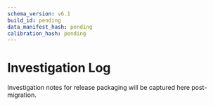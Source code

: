 ```yaml
---
schema_version: v6.1
build_id: pending
data_manifest_hash: pending
calibration_hash: pending
---
```


# Investigation Log

Investigation notes for release packaging will be captured here post-migration.

